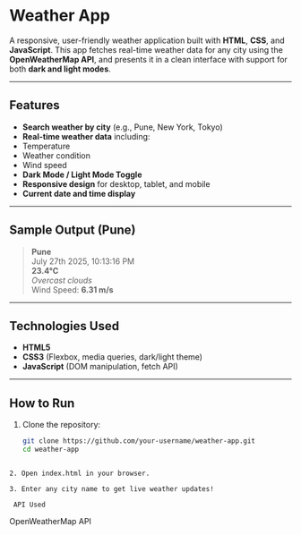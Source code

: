 #  Weather App

A responsive, user-friendly weather application built with **HTML**, **CSS**, and **JavaScript**. This app fetches real-time weather data for any city using the **OpenWeatherMap API**, and presents it in a clean interface with support for both **dark and light modes**.

---

##  Features

-  **Search weather by city** (e.g., Pune, New York, Tokyo)
-   **Real-time weather data** including:
- Temperature
- Weather condition
- Wind speed
-  **Dark Mode / Light Mode Toggle**
-  **Responsive design** for desktop, tablet, and mobile
-  **Current date and time display**

---

##  Sample Output (Pune)

> **Pune**  
> July 27th 2025, 10:13:16 PM  
>  **23.4°C**  
>  *Overcast clouds*  
>  Wind Speed: **6.31 m/s**

---

##  Technologies Used

- **HTML5**
- **CSS3** (Flexbox, media queries, dark/light theme)
- **JavaScript** (DOM manipulation, fetch API)

---

##  How to Run

1. Clone the repository:
   ```bash
   git clone https://github.com/your-username/weather-app.git
   cd weather-app
```

2. Open index.html in your browser.

3. Enter any city name to get live weather updates!

 API Used
```
OpenWeatherMap API
```
